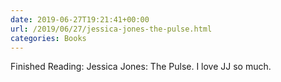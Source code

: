```yaml
---
date: 2019-06-27T19:21:41+00:00
url: /2019/06/27/jessica-jones-the-pulse.html
categories: Books
---
```

Finished Reading: Jessica Jones: The Pulse. I love JJ so much.


